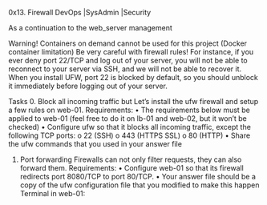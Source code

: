 0x13. Firewall
DevOps                                         |SysAdmin                                  |Security

As a continuation to the web_server management 

Warning!
Containers on demand cannot be used for this project (Docker container limitation)
Be very careful with firewall rules! For instance, if you ever deny port 22/TCP and log out of your server, you will not be able to reconnect to your server via SSH, and we will not be able to recover it. When you install UFW, port 22 is blocked by default, so you should unblock it immediately before logging out of your server.


Tasks
0. Block all incoming traffic but
Let’s install the ufw firewall and setup a few rules on web-01.
Requirements:
•	The requirements below must be applied to web-01 (feel free to do it on lb-01 and web-02, but it won’t be checked)
•	Configure ufw so that it blocks all incoming traffic, except the following TCP ports:
o	22 (SSH)
o	443 (HTTPS SSL)
o	80 (HTTP)
•	Share the ufw commands that you used in your answer file





1. Port forwarding
Firewalls can not only filter requests, they can also forward them.
Requirements:
•	Configure web-01 so that its firewall redirects port 8080/TCP to port 80/TCP.
•	Your answer file should be a copy of the ufw configuration file that you modified to make this happen
Terminal in web-01:


